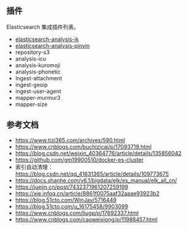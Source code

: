 ## 插件

Elasticsearch 集成插件列表。

- [elasticsearch-analysis-ik](https://github.com/medcl/elasticsearch-analysis-ik)
- [elasticsearch-analysis-pinyin](https://github.com/medcl/elasticsearch-analysis-pinyin)
- repository-s3
- analysis-icu
- analysis-kuromoji
- analysis-phonetic
- Ingest-attachment
- ingest-geoip
- ingest-user-agent
- mapper-murmur3
- mapper-size

## 参考文档

- <https://www.tizi365.com/archives/590.html>
- <https://www.cnblogs.com/buchizicai/p/17093719.html>
- <https://blog.csdn.net/weixin_40364776/article/details/135856042>
- <https://github.com/gm19900510/docker-es-cluster>
- 索引自动清理：<https://blog.csdn.net/qq_41631365/article/details/109773675>
- <https://docs.shanhe.com/v6.1/bigdata/elk/es_manual/elk_all_cn/>
- <https://juejin.cn/post/7432371961207259199>
- <https://xie.infoq.cn/article/8861f0075aaf32aaae93923b2>
- <https://blog.51cto.com/WinJay/5716449>
- <https://blog.51cto.com/u_16175458/9903099>
- <https://www.cnblogs.com/liugp/p/17692337.html>
- <https://www.cnblogs.com/caoweixiong/p/11988457.html>
